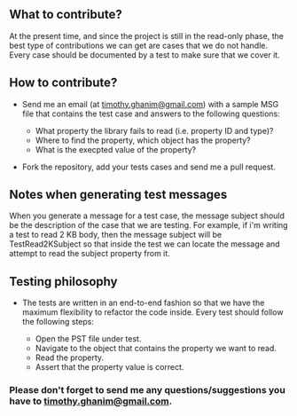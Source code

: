 ## What to contribute?

At the present time, and since the project is still in the read-only phase, the best type of contributions we can get are cases that we do not handle. Every case should be documented by a test to make sure that we cover it.

## How to contribute?

* Send me an email (at timothy.ghanim@gmail.com) with a sample MSG file that contains the test case and answers to the following questions:

	* What property the library fails to read (i.e. property ID and type)?
	* Where to find the property, which object has the property?
	* What is the execpted value of the property?

* Fork the repository, add your tests cases and send me a pull request.

## Notes when generating test messages

When you generate a message for a test case, the message subject should be the description of the case that we are testing. For example, if i'm writing a test to read 2 KB body, then the message subject will be TestRead2KSubject so that inside the test we can locate the message and attempt to read the subject property from it.

## Testing philosophy

* The tests are written in an end-to-end fashion so that we have the maximum flexibility to refactor the code inside. Every test should follow the following steps:

	* Open the PST file under test.
	* Navigate to the object that contains the property we want to read.
	* Read the property.
	* Assert that the property value is correct.
	
### Please don't forget to send me any questions/suggestions you have to timothy.ghanim@gmail.com.
